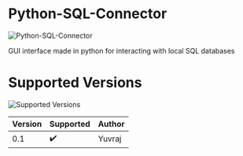 # Python-SQL-Connector
![Python-SQL-Connector](https://user-images.githubusercontent.com/98384947/235427355-dd859cfa-9540-4134-847c-893aa0fdc59d.png)

GUI interface made in python for interacting with local SQL databases

# Supported Versions
![Supported Versions](https://user-images.githubusercontent.com/98384947/235427652-ed857134-ad3c-4984-b0d8-fdf5d3a28e46.png)


|Version|     Supported    |Author|
|-------|------------------|------|
|0.1    |:heavy_check_mark:|Yuvraj|
